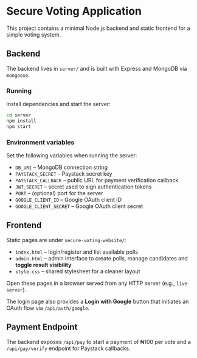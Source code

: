 # Secure Voting Application

This project contains a minimal Node.js backend and static frontend for a simple voting system.

## Backend

The backend lives in `server/` and is built with Express and MongoDB via `mongoose`.

### Running

Install dependencies and start the server:

```bash
cd server
npm install
npm start
```

### Environment variables

Set the following variables when running the server:

- `DB_URI` – MongoDB connection string
- `PAYSTACK_SECRET` – Paystack secret key
- `PAYSTACK_CALLBACK` – public URL for payment verification callback
- `JWT_SECRET` – secret used to sign authentication tokens
- `PORT` – (optional) port for the server
- `GOOGLE_CLIENT_ID` – Google OAuth client ID
- `GOOGLE_CLIENT_SECRET` – Google OAuth client secret

## Frontend

Static pages are under `secure-voting-website/`:

- `index.html` – login/register and list available polls
- `admin.html` – admin interface to create polls, manage candidates and **toggle result visibility**
- `style.css` – shared stylesheet for a cleaner layout

Open these pages in a browser served from any HTTP server (e.g., `live-server`).

The login page also provides a **Login with Google** button that initiates an OAuth flow via `/api/auth/google`.

## Payment Endpoint

The backend exposes `/api/pay` to start a payment of ₦100 per vote and a `/api/pay/verify` endpoint for Paystack callbacks.
